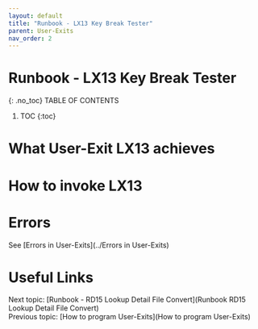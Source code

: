 ```yaml
---
layout: default
title: "Runbook - LX13 Key Break Tester"
parent: User-Exits
nav_order: 2
---
```


# Runbook - LX13 Key Break Tester
{: .no_toc}
TABLE OF CONTENTS 
1. TOC
{:toc}  



# What User-Exit LX13 achieves



# How to invoke LX13



# Errors
See [Errors in User-Exits](../Errors in User-Exits)  
  
  
# Useful Links
Next topic: [Runbook - RD15 Lookup Detail File Convert](Runbook RD15 Lookup Detail File Convert)  
Previous topic: [How to program User-Exits](How to program User-Exits)  


